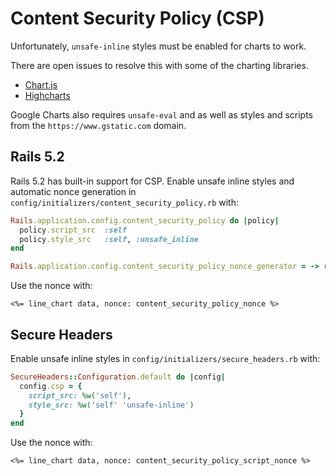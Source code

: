 # Content Security Policy (CSP)

Unfortunately, `unsafe-inline` styles must be enabled for charts to work.

There are open issues to resolve this with some of the charting libraries.

- [Chart.js](https://github.com/chartjs/Chart.js/issues/5208)
- [Highcharts](https://github.com/highcharts/highcharts/issues/6173)

Google Charts also requires `unsafe-eval` and as well as styles and scripts from the `https://www.gstatic.com` domain.

## Rails 5.2

Rails 5.2 has built-in support for CSP. Enable unsafe inline styles and automatic nonce generation in `config/initializers/content_security_policy.rb` with:

```ruby
Rails.application.config.content_security_policy do |policy|
  policy.script_src  :self
  policy.style_src   :self, :unsafe_inline
end

Rails.application.config.content_security_policy_nonce_generator = -> request { SecureRandom.base64(16) }
```

Use the nonce with:

```erb
<%= line_chart data, nonce: content_security_policy_nonce %>
```

## Secure Headers

Enable unsafe inline styles in `config/initializers/secure_headers.rb` with:

```ruby
SecureHeaders::Configuration.default do |config|
  config.csp = {
    script_src: %w('self'),
    style_src: %w('self' 'unsafe-inline')
  }
end
```

Use the nonce with:

```erb
<%= line_chart data, nonce: content_security_policy_script_nonce %>
```
